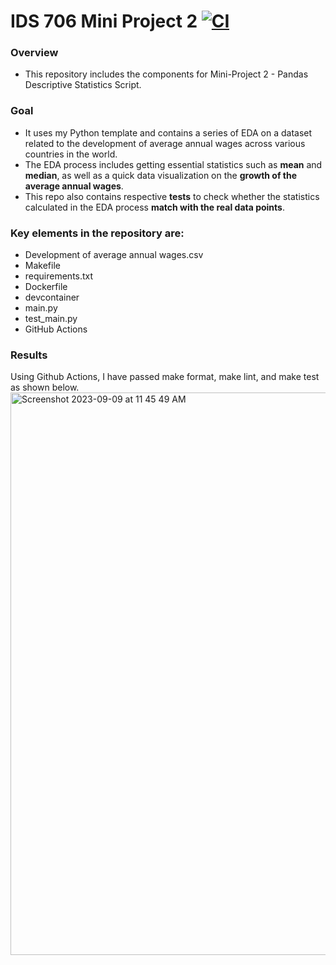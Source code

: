 # IDS 706 Mini Project 2 [![CI](https://github.com/nogibjj/Jaxon-Yue-IDS-706-Mini-Project-2/actions/workflows/cicd.yml/badge.svg)](https://github.com/nogibjj/Jaxon-Yue-IDS-706-Mini-Project-2/actions/workflows/cicd.yml)
### Overview
* This repository includes the components for Mini-Project 2 - Pandas Descriptive Statistics Script.

### Goal
* It uses my Python template and contains a series of EDA on a dataset related to the development of average annual wages across various countries in the world.
* The EDA process includes getting essential statistics such as **mean** and **median**, as well as a quick data visualization on the **growth of the average annual wages**.
* This repo also contains respective **tests** to check whether the statistics calculated in the EDA process **match with the real data points**.

### Key elements in the repository are:
* Development of average annual wages.csv
* Makefile
* requirements.txt
* Dockerfile
* devcontainer
* main.py
* test_main.py
* GitHub Actions

### Results
Using Github Actions, I have passed make format, make lint, and make test as shown below.
<img width="900" alt="Screenshot 2023-09-09 at 11 45 49 AM" src="https://github.com/nogibjj/Jaxon-Yue-IDS-706-Mini-Project-2/assets/70416390/9b64a511-794e-40da-a33d-245ea11cb3ec">
